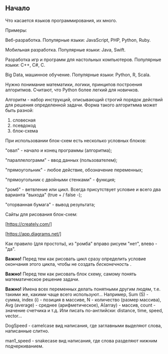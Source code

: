 ## Начало

Что касается языков программирования, их много.

Примеры:  


Веб-разработка. Популярные языки: JavaScript, PHP, Python, Ruby.  


Мобильная разработка. Популярные языки: Java, Swift.

Разработка игр и программ для настольных компьютеров. Популярные языки: C++, C#, C.  


Big Data, машинное обучение. Популярные языки: Python, R, Scala.  


Нужно понимание математики, логики, принципов построения алгоритмов. Считают, что  Python более легкий для новичков.

Алгоритм - набор инструкций, описывающий строгий порядок действий для решения определенной задачи. Форма такого алгоритмма может быть разной: 

1. словесная
2. псевдокод
3. блок-схема

При использовании блок-схем есть несколько условных блоков:

"овал" - начало и конец программы (алгоритма);  

"параллелограмм" - ввод данных (пользователем); 

"прямоугольник" - любое действие, обозначение переменных;   

"прямоугольник с двойными стенками" - функция;  

"ромб" - ветвление или цикл. Всегда присутствует условие и всего два варианта "выхода" (true + / false -);  

"оторванная бумага" - вывод результата; 

Сайты для рисования блок-схем:  

[https://creately.com/]   


[https://app.diagrams.net/] 


Как правило (для простоты), из "ромба" вправо рисуем "нет", влево - "да".  
    

**Важно!** Перед тем как рисовать цикл сразу определить условие окончания этого цикла, чтобы не создать *бесконечность* . 

**Важно!** Перед тем как рисовать блок схему, самому понять математическое решение задачи.

**Важно!** Имена всех переменных делать понятными другим людям, т.е. такими же, какими чаще всего используют... Например, Sum (S) - сумма, index (i) - позиция в массиве, N - количество (размер массива), Avg (average) - среднее (арифметическое), А(array) - массив, count - значение счетчика и т.д. Или писать по-английски: distance, time, speed, vector...

DogSpeed - camelcase вид написания, где заглавными выделяют слова, написанные слитно.   

man1_speed - snakecase вид написания, где слова разделяют нижним подчеркиванием.
